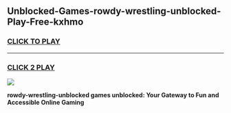 
## Unblocked-Games-rowdy-wrestling-unblocked-Play-Free-kxhmo
<h3>
<a href="https://premium76.site?title=rowdy-wrestling-unblocked&ref=12A">CLICK TO PLAY</a></h3>
<hr>

<h3>
<a href="https://premium76.site?title=rowdy-wrestling-unblocked&ref=12A">CLICK 2 PLAY</a>
  
</h3>

<a href="https://premium76.site?title=rowdy-wrestling-unblocked&ref=12A"><img src="https://clearcache.store/games.png"></a>


**rowdy-wrestling-unblocked games unblocked: Your Gateway to Fun and Accessible Online Gaming**
